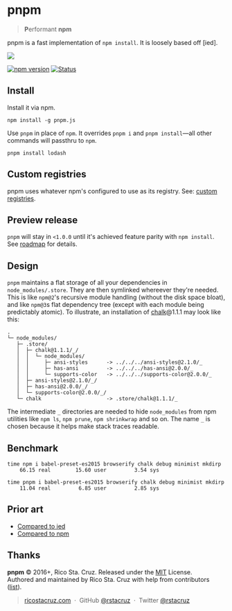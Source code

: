 # pnpm

<!-- {.massive-header.-with-tagline} -->

> **P**erformant **npm**

pnpm is a fast implementation of `npm install`. It is loosely based off [ied].

![](https://raw.githubusercontent.com/rstacruz/pnpm/gh-pages/screencast.gif)

[![npm version](https://badge.fury.io/js/pnpm.js.svg)](https://badge.fury.io/js/pnpm.js)
[![Status](https://travis-ci.org/rstacruz/pnpm.svg?branch=master)](https://travis-ci.org/rstacruz/pnpm "See test builds")

## Install

Install it via npm.

```
npm install -g pnpm.js
```

Use `pnpm` in place of `npm`. It overrides `pnpm i` and `pnpm install`—all other commands will passthru to `npm`.

```
pnpm install lodash
```

## Custom registries

pnpm uses whatever npm's configured to use as its registry. See: [custom registries](docs/custom-registries.md).

## Preview release

`pnpm` will stay in `<1.0.0` until it's achieved feature parity with `npm install`. See [roadmap](docs/roadmap.md) for details.

## Design

`pnpm` maintains a flat storage of all your dependencies in `node_modules/.store`. They are then symlinked whereever they're needed.
This is like `npm@2`'s recursive module handling (without the disk space bloat), and like `npm@3`s flat dependency tree (except with each module being predictably atomic).
To illustrate, an installation of [chalk][]@1.1.1 may look like this:

```
.
└─ node_modules/
   ├─ .store/
   │  ├─ chalk@1.1.1/_/
   │  │  └─ node_modules/
   │  │     ├─ ansi-styles      -> ../../../ansi-styles@2.1.0/_
   │  │     ├─ has-ansi         -> ../../../has-ansi@2.0.0/_
   │  │     └─ supports-color   -> ../../../supports-color@2.0.0/_
   │  ├─ ansi-styles@2.1.0/_/
   │  ├─ has-ansi@2.0.0/_/
   │  └─ supports-color@2.0.0/_/
   └─ chalk                     -> .store/chalk@1.1.1/_
```

The intermediate `_` directories are needed to hide `node_modules` from npm utilities like `npm ls`, `npm prune`, `npm shrinkwrap` and so on. The name `_` is chosen because it helps make stack traces readable.

[chalk]: https://github.com/chalk/chalk

## Benchmark

```
time npm i babel-preset-es2015 browserify chalk debug minimist mkdirp
    66.15 real        15.60 user         3.54 sys

time pnpm i babel-preset-es2015 browserify chalk debug minimist mkdirp
    11.04 real         6.85 user         2.85 sys
```

## Prior art

* [Compared to ied](docs/vs-npm.md)
* [Compared to npm](docs/vs-npm.md)

## Thanks

**pnpm** © 2016+, Rico Sta. Cruz. Released under the [MIT] License.<br>
Authored and maintained by Rico Sta. Cruz with help from contributors ([list][contributors]).

> [ricostacruz.com](http://ricostacruz.com) &nbsp;&middot;&nbsp;
> GitHub [@rstacruz](https://github.com/rstacruz) &nbsp;&middot;&nbsp;
> Twitter [@rstacruz](https://twitter.com/rstacruz)

[MIT]: http://mit-license.org/
[contributors]: http://github.com/rstacruz/pnpm/contributors

